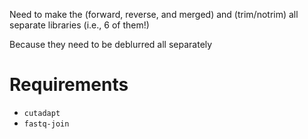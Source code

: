 Need to make the (forward, reverse, and merged) and (trim/notrim) all separate libraries (i.e., 6 of them!)

Because they need to be deblurred all separately

# Requirements

- `cutadapt`
- `fastq-join`
